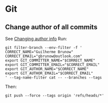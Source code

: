 # Git

## Change author of all commits
See [Changing author info](https://help.github.com/articles/changing-author-info/)
Run:
```
git filter-branch --env-filter -f '
CORRECT_NAME="Guilherme Brunow"
CORRECT_EMAIL="gbrunow@outlook.com"
export GIT_COMMITTER_NAME="$CORRECT_NAME"
export GIT_COMMITTER_EMAIL="$CORRECT_EMAIL"
export GIT_AUTHOR_NAME="$CORRECT_NAME"
export GIT_AUTHOR_EMAIL="$CORRECT_EMAIL"
' --tag-name-filter cat -- --branches --tags
```
Then:
```
git push --force --tags origin 'refs/heads/*'
```
